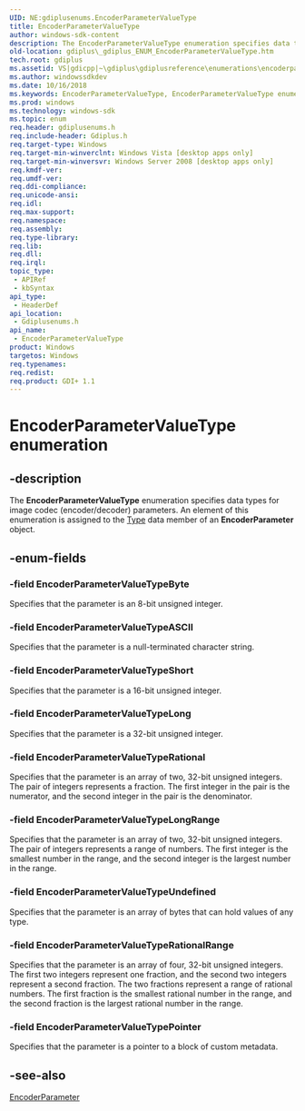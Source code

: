 ```yaml
---
UID: NE:gdiplusenums.EncoderParameterValueType
title: EncoderParameterValueType
author: windows-sdk-content
description: The EncoderParameterValueType enumeration specifies data types for image codec (encoder/decoder) parameters. An element of this enumeration is assigned to the Type data member of an EncoderParameter object.
old-location: gdiplus\_gdiplus_ENUM_EncoderParameterValueType.htm
tech.root: gdiplus
ms.assetid: VS|gdicpp|~\gdiplus\gdiplusreference\enumerations\encoderparametervaluetype.htm
ms.author: windowssdkdev
ms.date: 10/16/2018
ms.keywords: EncoderParameterValueType, EncoderParameterValueType enumeration [GDI+], EncoderParameterValueTypeASCII, EncoderParameterValueTypeByte, EncoderParameterValueTypeLong, EncoderParameterValueTypeLongRange, EncoderParameterValueTypePointer, EncoderParameterValueTypeRational, EncoderParameterValueTypeRationalRange, EncoderParameterValueTypeShort, EncoderParameterValueTypeUndefined, _gdiplus_ENUM_EncoderParameterValueType, gdiplus._gdiplus_ENUM_EncoderParameterValueType, gdiplusenums/EncoderParameterValueType, gdiplusenums/EncoderParameterValueTypeASCII, gdiplusenums/EncoderParameterValueTypeByte, gdiplusenums/EncoderParameterValueTypeLong, gdiplusenums/EncoderParameterValueTypeLongRange, gdiplusenums/EncoderParameterValueTypePointer, gdiplusenums/EncoderParameterValueTypeRational, gdiplusenums/EncoderParameterValueTypeRationalRange, gdiplusenums/EncoderParameterValueTypeShort, gdiplusenums/EncoderParameterValueTypeUndefined
ms.prod: windows
ms.technology: windows-sdk
ms.topic: enum
req.header: gdiplusenums.h
req.include-header: Gdiplus.h
req.target-type: Windows
req.target-min-winverclnt: Windows Vista [desktop apps only]
req.target-min-winversvr: Windows Server 2008 [desktop apps only]
req.kmdf-ver: 
req.umdf-ver: 
req.ddi-compliance: 
req.unicode-ansi: 
req.idl: 
req.max-support: 
req.namespace: 
req.assembly: 
req.type-library: 
req.lib: 
req.dll: 
req.irql: 
topic_type:
 - APIRef
 - kbSyntax
api_type:
 - HeaderDef
api_location:
 - Gdiplusenums.h
api_name:
 - EncoderParameterValueType
product: Windows
targetos: Windows
req.typenames: 
req.redist: 
req.product: GDI+ 1.1
---
```


# EncoderParameterValueType enumeration


## -description


The <b>EncoderParameterValueType</b> enumeration specifies data types for image codec (encoder/decoder) parameters. An element of this enumeration is assigned to the 
			<a href="https://msdn.microsoft.com/1ea22bdc-c519-466e-ad39-192910785f4b">Type</a> data member of an <b>EncoderParameter</b> object. 


## -enum-fields




### -field EncoderParameterValueTypeByte

Specifies that the parameter is an 8-bit unsigned integer. 


### -field EncoderParameterValueTypeASCII

Specifies that the parameter is a null-terminated character string. 


### -field EncoderParameterValueTypeShort

Specifies that the parameter is a 16-bit unsigned integer. 


### -field EncoderParameterValueTypeLong

Specifies that the parameter is a 32-bit unsigned integer. 


### -field EncoderParameterValueTypeRational

Specifies that the parameter is an array of two, 32-bit unsigned integers. The pair of integers represents a fraction. The first integer in the pair is the numerator, and the second integer in the pair is the denominator. 


### -field EncoderParameterValueTypeLongRange

Specifies that the parameter is an array of two, 32-bit unsigned integers. The pair of integers represents a range of numbers. The first integer is the smallest number in the range, and the second integer is the largest number in the range. 


### -field EncoderParameterValueTypeUndefined

Specifies that the parameter is an array of bytes that can hold values of any type. 


### -field EncoderParameterValueTypeRationalRange

Specifies that the parameter is an array of four, 32-bit unsigned integers. The first two integers represent one fraction, and the second two integers represent a second fraction. The two fractions represent a range of rational numbers. The first fraction is the smallest rational number in the range, and the second fraction is the largest rational number in the range. 


### -field EncoderParameterValueTypePointer

Specifies that the parameter is a pointer to a block of custom metadata.


## -see-also




<a href="https://msdn.microsoft.com/1ea22bdc-c519-466e-ad39-192910785f4b">EncoderParameter</a>
 

 

